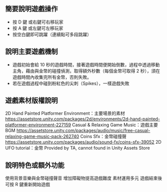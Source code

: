 ## 簡要說明遊戲操作
- 按 D 鍵 或右鍵可右移玩家
- 按 A 鍵 或左鍵可左移玩家
- 按空白鍵即可跳躍（連續點可多段跳躍）

## 說明主要遊戲機制
- 遊戲初始會給 10 秒的遊戲時間，接著遊戲時間便開始倒數，過程中透過移動主角，藉由與金幣的碰撞偵測，取得額外秒數（每個金幣可取得 2 秒），須在遊戲時間內收集完所有金幣，否則失敗。
- 若在遊戲過程中碰到粉紅色的尖刺（Spikes），一樣遊戲失敗

## 遊戲素材版權說明
2D Hand Painted Platformer Environment：主要場景的素材
https://assetstore.unity.com/packages/2d/environments/2d-hand-painted-platformer-environment-227159
Casual & Relaxing Game Music：遊戲主要 BGM
https://assetstore.unity.com/packages/audio/music/free-casual-relaxing-game-music-pack-262740
Coins Sfx：金幣碰撞聲
https://assetstore.unity.com/packages/audio/sound-fx/coins-sfx-39052
2D UFO tutorial：金幣
Provided by TA, cannot found in Unity Assets Store

## 說明特色或額外功能
使用背景音樂與金幣碰撞聲音
增加障礙物提高遊戲難度
素材運用多元
遊戲結束後可按 R 鍵重新開始遊戲